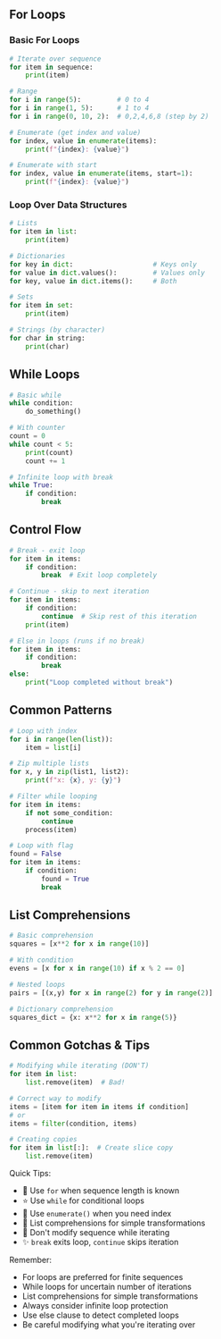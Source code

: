 ## For Loops

### Basic For Loops
```python
# Iterate over sequence
for item in sequence:
    print(item)

# Range
for i in range(5):         # 0 to 4
for i in range(1, 5):      # 1 to 4
for i in range(0, 10, 2):  # 0,2,4,6,8 (step by 2)

# Enumerate (get index and value)
for index, value in enumerate(items):
    print(f"{index}: {value}")

# Enumerate with start
for index, value in enumerate(items, start=1):
    print(f"{index}: {value}")
```

### Loop Over Data Structures
```python
# Lists
for item in list:
    print(item)

# Dictionaries
for key in dict:                    # Keys only
for value in dict.values():         # Values only
for key, value in dict.items():     # Both

# Sets
for item in set:
    print(item)

# Strings (by character)
for char in string:
    print(char)
```

## While Loops
```python
# Basic while
while condition:
    do_something()

# With counter
count = 0
while count < 5:
    print(count)
    count += 1

# Infinite loop with break
while True:
    if condition:
        break
```

## Control Flow
```python
# Break - exit loop
for item in items:
    if condition:
        break  # Exit loop completely

# Continue - skip to next iteration
for item in items:
    if condition:
        continue  # Skip rest of this iteration
    print(item)

# Else in loops (runs if no break)
for item in items:
    if condition:
        break
else:
    print("Loop completed without break")
```

## Common Patterns
```python
# Loop with index
for i in range(len(list)):
    item = list[i]

# Zip multiple lists
for x, y in zip(list1, list2):
    print(f"x: {x}, y: {y}")

# Filter while looping
for item in items:
    if not some_condition:
        continue
    process(item)

# Loop with flag
found = False
for item in items:
    if condition:
        found = True
        break
```

## List Comprehensions
```python
# Basic comprehension
squares = [x**2 for x in range(10)]

# With condition
evens = [x for x in range(10) if x % 2 == 0]

# Nested loops
pairs = [(x,y) for x in range(2) for y in range(2)]

# Dictionary comprehension
squares_dict = {x: x**2 for x in range(5)}
```

## Common Gotchas & Tips
```python
# Modifying while iterating (DON'T)
for item in list:
    list.remove(item)  # Bad!

# Correct way to modify
items = [item for item in items if condition]
# or
items = filter(condition, items)

# Creating copies
for item in list[:]:  # Create slice copy
    list.remove(item)
```

Quick Tips:
- 🔄 Use `for` when sequence length is known
- ⭐ Use `while` for conditional loops
- 📝 Use `enumerate()` when you need index
- 🎯 List comprehensions for simple transformations
- 🚫 Don't modify sequence while iterating
- ✨ `break` exits loop, `continue` skips iteration

Remember:
- For loops are preferred for finite sequences
- While loops for uncertain number of iterations
- List comprehensions for simple transformations
- Always consider infinite loop protection
- Use else clause to detect completed loops
- Be careful modifying what you're iterating over